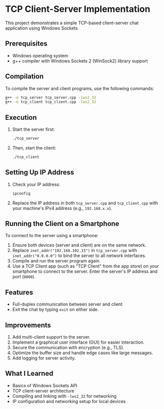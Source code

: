 # TCP Client-Server Implementation

This project demonstrates a simple TCP-based client-server chat application using Windows Sockets.

## Prerequisites
- Windows operating system
- g++ compiler with Windows Sockets 2 (WinSock2) library support

## Compilation
To compile the server and client programs, use the following commands:
```bash
g++ -o tcp_server tcp_server.cpp -lws2_32
g++ -o tcp_client tcp_client.cpp -lws2_32
```

## Execution
1. Start the server first:
   ```bash
   ./tcp_server
   ```
2. Then, start the client:
   ```bash
   ./tcp_client
   ```

## Setting Up IP Address
1. Check your IP address:
   ```bash
   ipconfig
   ```
2. Replace the IP address in both `tcp_server.cpp` and `tcp_client.cpp` with your machine's IPv4 address (e.g., `192.168.x.x`).

## Running the Client on a Smartphone
To connect to the server using a smartphone:
1. Ensure both devices (server and client) are on the same network.
2. Replace `inet_addr("192.168.102.33")` in `tcp_server.cpp` with `inet_addr("0.0.0.0")` to bind the server to all network interfaces.
3. Compile and run the server program again.
4. Use a TCP Client app (such as "TCP Client" from the app store) on your smartphone to connect to the server. Enter the server's IP address and port (`8000`).

## Features
- Full-duplex communication between server and client
- Exit the chat by typing `exit` on either side.

## Improvements
1. Add multi-client support to the server.
2. Implement a graphical user interface (GUI) for easier interaction.
3. Secure the communication with encryption (e.g., TLS).
4. Optimize the buffer size and handle edge cases like large messages.
5. Add logging for server activity.

## What I Learned
- Basics of Windows Sockets API
- TCP client-server architecture
- Compiling and linking with `-lws2_32` for networking
- IP configuration and networking setup for local devices

